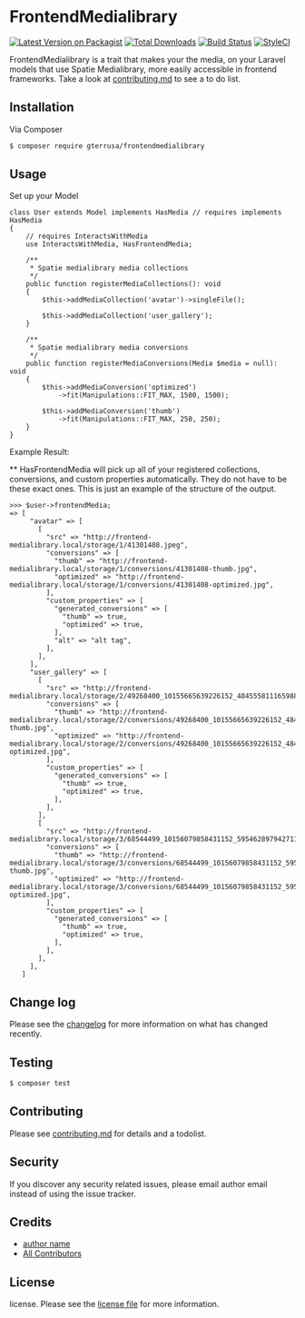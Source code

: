 # FrontendMedialibrary

[![Latest Version on Packagist][ico-version]][link-packagist]
[![Total Downloads][ico-downloads]][link-downloads]
[![Build Status][ico-travis]][link-travis]
[![StyleCI][ico-styleci]][link-styleci]

FrontendMedialibrary is a trait that makes your the media, on your Laravel models that use Spatie Medialibrary, more easily accessible in frontend frameworks. Take a look at [contributing.md](contributing.md) to see a to do list.

## Installation

Via Composer

``` bash
$ composer require gterrusa/frontendmedialibrary
```

## Usage

Set up your Model

```
class User extends Model implements HasMedia // requires implements HasMedia
{
    // requires InteractsWithMedia
    use InteractsWithMedia, HasFrontendMedia;
    
    /**
     * Spatie medialibrary media collections
     */
    public function registerMediaCollections(): void
    {
        $this->addMediaCollection('avatar')->singleFile();

        $this->addMediaCollection('user_gallery');
    }

    /**
     * Spatie medialibrary media conversions
     */
    public function registerMediaConversions(Media $media = null): void
    {
        $this->addMediaConversion('optimized')
            ->fit(Manipulations::FIT_MAX, 1500, 1500);

        $this->addMediaConversion('thumb')
            ->fit(Manipulations::FIT_MAX, 250, 250);
    }
}
```

Example Result:

** HasFrontendMedia will pick up all of your registered collections, conversions, and custom properties automatically. They do not have to be these exact ones. This is just an example of the structure of the output. 

```
>>> $user->frontendMedia;
=> [
     "avatar" => [
       [
         "src" => "http://frontend-medialibrary.local/storage/1/41301408.jpeg",
         "conversions" => [
           "thumb" => "http://frontend-medialibrary.local/storage/1/conversions/41301408-thumb.jpg",
           "optimized" => "http://frontend-medialibrary.local/storage/1/conversions/41301408-optimized.jpg",
         ],
         "custom_properties" => [
           "generated_conversions" => [
             "thumb" => true,
             "optimized" => true,
           ],
           "alt" => "alt tag",
         ],
       ],
     ],
     "user_gallery" => [
       [
         "src" => "http://frontend-medialibrary.local/storage/2/49268400_10155665639226152_4845558111659884544_n.jpg",
         "conversions" => [
           "thumb" => "http://frontend-medialibrary.local/storage/2/conversions/49268400_10155665639226152_4845558111659884544_n-thumb.jpg",
           "optimized" => "http://frontend-medialibrary.local/storage/2/conversions/49268400_10155665639226152_4845558111659884544_n-optimized.jpg",
         ],
         "custom_properties" => [
           "generated_conversions" => [
             "thumb" => true,
             "optimized" => true,
           ],
         ],
       ],
       [
         "src" => "http://frontend-medialibrary.local/storage/3/68544499_10156079858431152_5954628979427115008_n.jpg",
         "conversions" => [
           "thumb" => "http://frontend-medialibrary.local/storage/3/conversions/68544499_10156079858431152_5954628979427115008_n-thumb.jpg",
           "optimized" => "http://frontend-medialibrary.local/storage/3/conversions/68544499_10156079858431152_5954628979427115008_n-optimized.jpg",
         ],
         "custom_properties" => [
           "generated_conversions" => [
             "thumb" => true,
             "optimized" => true,
           ],
         ],
       ],
     ],
   ]
```

## Change log

Please see the [changelog](changelog.md) for more information on what has changed recently.

## Testing

``` bash
$ composer test
```

## Contributing

Please see [contributing.md](contributing.md) for details and a todolist.

## Security

If you discover any security related issues, please email author email instead of using the issue tracker.

## Credits

- [author name][link-author]
- [All Contributors][link-contributors]

## License

license. Please see the [license file](license.md) for more information.

[ico-version]: https://img.shields.io/packagist/v/gterrusa/frontendmedialibrary.svg?style=flat-square
[ico-downloads]: https://img.shields.io/packagist/dt/gterrusa/frontendmedialibrary.svg?style=flat-square
[ico-travis]: https://img.shields.io/travis/gterrusa/frontendmedialibrary/master.svg?style=flat-square
[ico-styleci]: https://styleci.io/repos/12345678/shield

[link-packagist]: https://packagist.org/packages/gterrusa/frontendmedialibrary
[link-downloads]: https://packagist.org/packages/gterrusa/frontendmedialibrary
[link-travis]: https://travis-ci.org/gterrusa/frontendmedialibrary
[link-styleci]: https://styleci.io/repos/12345678
[link-author]: https://github.com/gterrusa
[link-contributors]: ../../contributors
